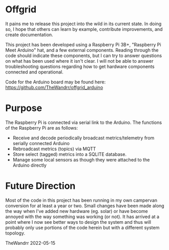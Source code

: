 # Offgrid

It pains me to release this project into the wild in its current state. In doing so, I hope that others can learn by example, contribute improvements, and create documentation.

This project has been developed using a Raspberry Pi 3B+, "Raspberry Pi Meet Arduino" hat, and a few external components. Reading through the code should indicate these components, but I can try to answer questions on what has been used where it isn't clear. I will not be able to answer troubleshooting questions regarding how to get hardware components connected and operational.

Code for the Arduino board may be found here: https://github.com/TheWandrr/offgrid_arduino

# Purpose

The Raspberry Pi is connected via serial link to the Arduino. The functions of the Raspberry Pi are as follows:
  - Receive and decode periodically broadcast metrics/telemetry from serially connected Arduino
  - Rebroadcast metrics (topics) via MQTT
  - Store select (tagged) metrics into a SQLITE database.
  - Manage some local sensors as though they were attached to the Arduino directly

# Future Direction

Most of the code in this project has been running in my own campervan conversion for at least a year or two. Small changes have been made along the way when I've added new hardware (eg. solar) or have become annoyed with the way something was working (or not). It has arrived at a point where I now see better ways to design the system and thus will probably only use portions of the code herein but with a different system topology.

TheWandrr
2022-05-15
